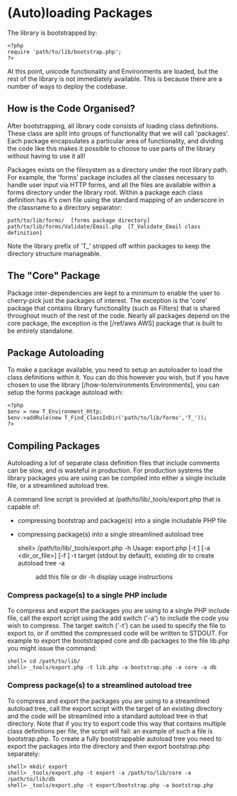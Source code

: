 (Auto)loading Packages
======================

The library is bootstrapped by:

    <?php
    require 'path/to/lib/bootstrap.php';
    ?>

At this point, unicode functionality and Environments are loaded, but the rest of the library is not immediately available. This is because there are a number of ways to deploy the codebase.

How is the Code Organised?
--------------------------

After bootstrapping, all library code consists of loading class definitions. These class are split into groups of functionality that we will call 'packages'. Each package encapsulates a particular area of functionality, and dividing the code like this makes it possible to choose to use parts of the library without having to use it all!

Packages exists on the filesystem as a directory under the root library path. For example, the 'forms' package includes all the classes necessary to handle user input via HTTP forms, and all the files are available within a forms directory under the library root. Within a package each class definition has it's own file using the standard mapping of an underscore in the classname to a directory separator:

    path/to/lib/forms/  [forms package directory]
    path/to/lib/forms/Validate/Email.php  [T_Validate_Email class definition]

Note the library prefix of 'T_' stripped off within packages to keep the directory structure manageable.

The "Core" Package
------------------

Package inter-dependencies are kept to a minimum to enable the user to cherry-pick just the packages of interest. The exception is the 'core' package that contains library functionality (such as Filters) that is shared throughout much of the rest of the code. Nearly all packages depend on the core package, the exception is the [/ref/aws AWS] package that is built to be entirely standalone.

Package Autoloading
-------------------

To make a package available, you need to setup an autoloader to load the class definitions within it. You can do this however you wish, but if you have chosen to use the library [/how-to/environments Environments], you can setup the forms package autoload with:

    <?php
    $env = new T_Environment_Http;
    $env->addRule(new T_Find_ClassInDir('path/to/lib/forms','T_'));
    ?>

Compiling Packages
------------------

Autoloading a lot of separate class definition files that include comments can be slow, and is wasteful in production. For production systems the library packages you are using can be compiled into either a single include file, or a streamlined autoload tree.

A command line script is provided at /path/to/lib/_tools/export.php that is capable of:

* compressing bootstrap and package(s) into a single includable PHP file
* compressing package(s) into a single streamlined autoload tree

    shell> /path/to/lib/_tools/export.php -h
    Usage: export.php [-t <target>] [-a <dir_or_file>] [-f <format>]
     -t <target>      target (stdout by default), existing dir to create autoload tree
     -a <dir or file> add this file or dir
     -h               display usage instructions

### Compress package(s) to a single PHP include

To compress and export the packages you are using to a single PHP include file, call the export script using the add switch ('-a') to include the code you wish to compress. The target switch ('-t') can be used to specify the file to export to, or if omitted the compressed code will be written to STDOUT. For example to export the bootstrapped core and db packages to the file lib.php you might issue the command:

    shell> cd /path/to/lib/
    shell> _tools/export.php -t lib.php -a bootstrap.php -a core -a db

### Compress package(s) to a streamlined autoload tree

To compress and export the packages you are using to a streamlined autoload tree, call the export script with the target of an existing directory and the code will be streamlined into a standard autoload tree in that directory. Note that if you try to export code this way that contains multiple class definitions per file, the script will fail: an example of such a file is bootstrap.php. To create a fully bootstrappable autoload tree you need to export the packages into the directory and then export bootstrap.php separately:

    shell> mkdir export
    shell> _tools/export.php -t export -a /path/to/lib/core -a /path/to/lib/db
    shell> _tools/export.php -t export/bootstrap.php -a bootstrap.php
